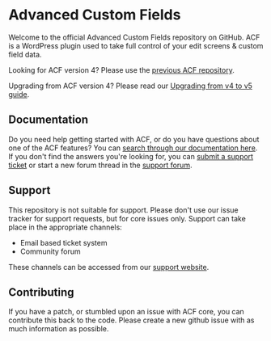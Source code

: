# Advanced Custom Fields

Welcome to the official Advanced Custom Fields repository on GitHub. ACF is a WordPress plugin used to take full control of your edit screens & custom field data.

Looking for ACF version 4? Please use the [previous ACF repository](https://github.com/elliotcondon/acf).

Upgrading from ACF version 4? Please read our [Upgrading from v4 to v5 guide](https://www.advancedcustomfields.com/resources/upgrading-v4-v5/).

## Documentation

Do you need help getting started with ACF, or do you have questions about one of the ACF features? You can [search through our documentation here](https://www.advancedcustomfields.com/resources). If you don't find the answers you're looking for, you can [submit a support ticket](https://support.advancedcustomfields.com/new-ticket/) or start a new forum thread in the [support forum](https://support.advancedcustomfields.com/).

## Support

This repository is not suitable for support. Please don't use our issue tracker for support requests, but for core issues only. 
Support can take place in the appropriate channels:

* Email based ticket system 
* Community forum

These channels can be accessed from our [support website](https://support.advancedcustomfields.com/).

## Contributing

If you have a patch, or stumbled upon an issue with ACF core, you can contribute this back to the code. Please create a new github issue with as much information as possible.